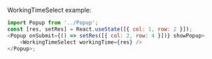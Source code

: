 WorkingTimeSelect example:

```js
import Popup from '../Popup';
const [res, setRes] = React.useState([{ col: 1, row: 2 }]);
<Popup onSubmit={() => setRes([{ col: 2, row: 4 }])} showPopup>
	<WorkingTimeSelect workingTime={res} />
</Popup>;
```

